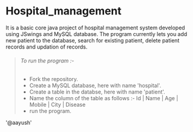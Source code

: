 # Hospital_management

It is a basic core java project of hospital management system developed using JSwings and MySQL database.
The program currently lets you add new patient to the database, search for existing patient, delete patient records and updation of records.

>###### To run the program :-
>- Fork the repository.  
>- Create a MySQL database, here with name 'hospital'.  
>- Create a table in the databse, here with name 'patient'.  
>- Name the column of the table as follows :-  Id | Name | Age | Mobile | City | Disease  
>- run the program.  



'@aayush'
